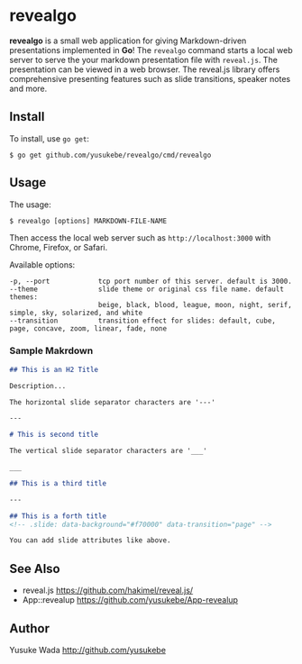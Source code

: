 # revealgo

**revealgo** is a small web application for giving Markdown-driven presentations implemented in **Go**! The `revealgo` command starts a local web server to serve the your markdown presentation file with `reveal.js`. The presentation can be viewed in a web browser. The reveal.js library offers comprehensive presenting features such as slide transitions, speaker notes and more.

## Install

To install, use `go get`:

```
$ go get github.com/yusukebe/revealgo/cmd/revealgo
```

## Usage

The usage:

```
$ revealgo [options] MARKDOWN-FILE-NAME
```

Then access the local web server such as `http://localhost:3000` with Chrome, Firefox, or Safari.

Available options:

```
-p, --port            tcp port number of this server. default is 3000.
--theme               slide theme or original css file name. default themes:
                      beige, black, blood, league, moon, night, serif, simple, sky, solarized, and white
--transition          transition effect for slides: default, cube, page, concave, zoom, linear, fade, none
```

### Sample Makrdown

```markdown
## This is an H2 Title

Description...

The horizontal slide separator characters are '---'

---

# This is second title

The vertical slide separator characters are '___'

___

## This is a third title

---

## This is a forth title
<!-- .slide: data-background="#f70000" data-transition="page" -->

You can add slide attributes like above.
```

## See Also

* reveal.js <https://github.com/hakimel/reveal.js/>
* App::revealup <https://github.com/yusukebe/App-revealup>

## Author

Yusuke Wada <http://github.com/yusukebe>

